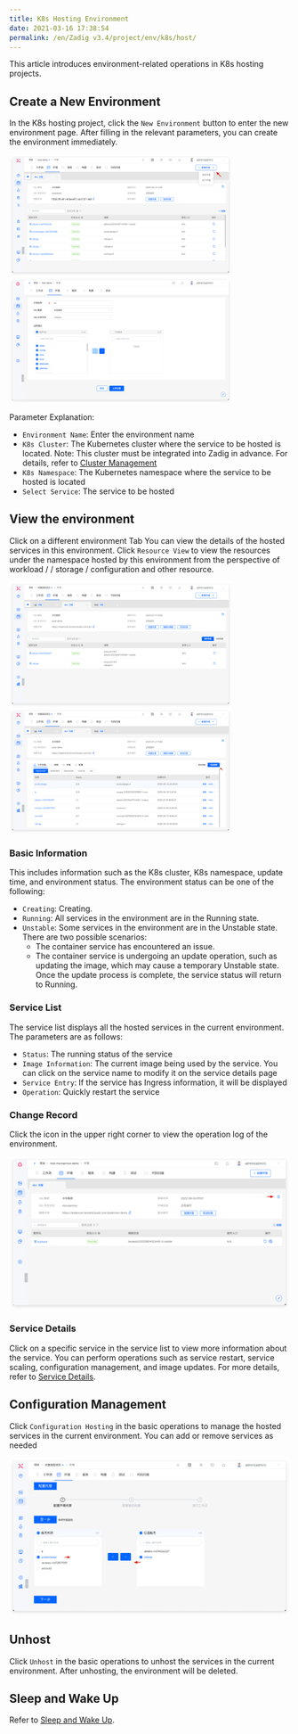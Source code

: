 ```yaml
---
title: K8s Hosting Environment
date: 2021-03-16 17:38:54
permalink: /en/Zadig v3.4/project/env/k8s/host/
---
```


This article introduces environment-related operations in K8s hosting projects.

## Create a New Environment

In the K8s hosting project, click the `New Environment` button to enter the new environment page. After filling in the relevant parameters, you can create the environment immediately.

<img src="../../../../_images/create_host_env.png" width="400">
<img src="../../../../_images/create_host_env_1.png" width="400">

Parameter Explanation:

- `Environment Name`: Enter the environment name
- `K8s Cluster`: The Kubernetes cluster where the service to be hosted is located. Note: This cluster must be integrated into Zadig in advance. For details, refer to [Cluster Management](/en/Zadig%20v3.4/pages/cluster_manage)
- `K8s Namespace`: The Kubernetes namespace where the service to be hosted is located
- `Select Service`: The service to be hosted

## View the environment

Click on a different environment Tab You can view the details of the hosted services in this environment. Click `Resource View` to view the resources under the namespace hosted by this environment from the perspective of workload / / storage / configuration and other resource.

<img src="../../../../_images/list_host_env.png" width="400">
<img src="../../../../_images/list_host_env_1.png" width="400">

### Basic Information
This includes information such as the K8s cluster, K8s namespace, update time, and environment status. The environment status can be one of the following:
- `Creating`: Creating.
- `Running`: All services in the environment are in the Running state.
- `Unstable`: Some services in the environment are in the Unstable state. There are two possible scenarios:
	- The container service has encountered an issue.
	- The container service is undergoing an update operation, such as updating the image, which may cause a temporary Unstable state. Once the update process is complete, the service status will return to Running.

### Service List

The service list displays all the hosted services in the current environment. The parameters are as follows:

- `Status`: The running status of the service
- `Image Information`: The current image being used by the service. You can click on the service name to modify it on the service details page
- `Service Entry`: If the service has Ingress information, it will be displayed
- `Operation`: Quickly restart the service

### Change Record
Click the icon in the upper right corner to view the operation log of the environment.

![Change Record](../../../../_images/env_oplog_host.png)

### Service Details

Click on a specific service in the service list to view more information about the service. You can perform operations such as service restart, service scaling, configuration management, and image updates. For more details, refer to [Service Details](/en/Zadig%20v3.4/project/env/service/).

## Configuration Management

Click `Configuration Hosting` in the basic operations to manage the hosted services in the current environment. You can add or remove services as needed

![Configuration Management](../../../../_images/config_host_env.png)

## Unhost

Click `Unhost` in the basic operations to unhost the services in the current environment. After unhosting, the environment will be deleted.

## Sleep and Wake Up

Refer to [Sleep and Wake Up](/en/Zadig%20v3.4/project/env/k8s/#sleep-and-wake-up).